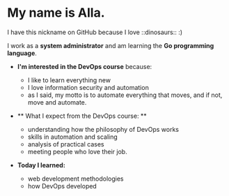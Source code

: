 # My name is Alla.

I have this nickname on GitHub because I love ::dinosaurs:: :)

I work as a **system administrator** and am learning the **Go programming language**.

* **I'm interested in the DevOps course** because:
    * I like to learn everything new
    * I love information security and automation
    * as I said, my motto is to automate everything that moves, and if not, move and automate.

* ** What I expect from the DevOps course: **
    * understanding how the philosophy of DevOps works
    * skills in automation and scaling
    * analysis of practical cases
    * meeting people who love their job.

* **Today I learned:**
    * web development methodologies
    * how DevOps developed

